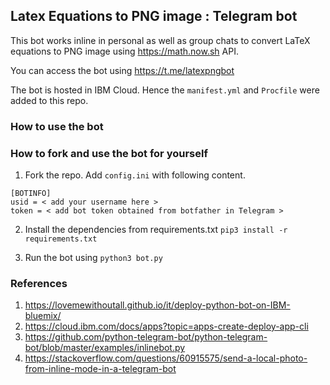 ## Latex Equations to PNG image : Telegram bot 

This bot works inline in personal as well as group chats to convert LaTeX equations to PNG image using https://math.now.sh API.

You can access the bot using https://t.me/latexpngbot

The bot is hosted in IBM Cloud. Hence the `manifest.yml` and `Procfile`  were added to this repo.

### How to use the bot

 

### How to fork and use the bot for yourself

1. Fork the repo. Add `config.ini` with following content.

```
[BOTINFO]
usid = < add your username here >
token = < add bot token obtained from botfather in Telegram >
```

2. Install the dependencies from requirements.txt
	`pip3 install -r requirements.txt`

3. Run the bot using `python3 bot.py` 





### References

1. https://lovemewithoutall.github.io/it/deploy-python-bot-on-IBM-bluemix/
2. https://cloud.ibm.com/docs/apps?topic=apps-create-deploy-app-cli
3. https://github.com/python-telegram-bot/python-telegram-bot/blob/master/examples/inlinebot.py
4. https://stackoverflow.com/questions/60915575/send-a-local-photo-from-inline-mode-in-a-telegram-bot
